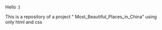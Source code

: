 #
Hello :)

This is a repository of a  project " Most_Beautiful_Places_in_China" using only html and css
